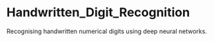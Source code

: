 # Handwritten_Digit_Recognition
Recognising handwritten numerical digits using deep neural networks.
